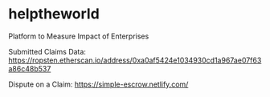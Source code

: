 # helptheworld
Platform to Measure Impact of Enterprises

Submitted Claims Data: https://ropsten.etherscan.io/address/0xa0af5424e1034930cd1a967ae07f63a86c48b537

Dispute on a Claim: https://simple-escrow.netlify.com/
